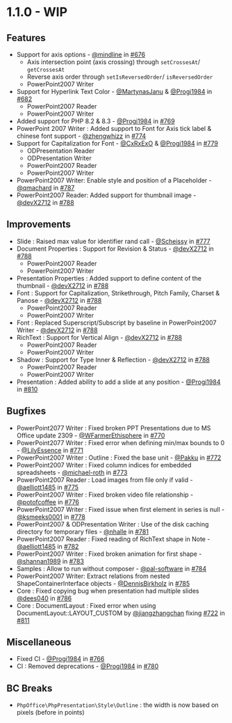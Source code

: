 # 1.1.0 - WIP

## Features

- Support for axis options - [@mindline](https://github.com/mindline-analytics) in [#676](https://github.com/PHPOffice/PHPPresentation/pull/676)
    - Axis intersection point (axis crossing) through `setCrossesAt`/ `getCrossesAt`
    - Reverse axis order through `setIsReversedOrder`/ `isReversedOrder`
    - PowerPoint2007 Writer
- Support for Hyperlink Text Color - [@MartynasJanu](https://github.com/MartynasJanu) & [@Progi1984](https://github.com/Progi1984) in [#682](https://github.com/PHPOffice/PHPPresentation/pull/682)
    - PowerPoint2007 Reader
    - PowerPoint2007 Writer
- Added support for PHP 8.2 & 8.3 - [@Progi1984](https://github.com/Progi1984) in [#769](https://github.com/PHPOffice/PHPPresentation/pull/769)
- PowerPoint 2007 Writer : Added support to Font for Axis tick label & chinese font support - [@zhengwhizz](https://github.com/zhengwhizz) in [#774](https://github.com/PHPOffice/PHPPresentation/pull/774)
- Support for Capitalization for Font - [@CxRxExO](https://github.com/CxRxExO) & [@Progi1984](https://github.com/Progi1984) in [#779](https://github.com/PHPOffice/PHPPresentation/pull/779)
    - ODPresentation Reader
    - ODPresentation Writer
    - PowerPoint2007 Reader
    - PowerPoint2007 Writer
- PowerPoint2007 Writer: Enable style and position of a Placeholder - [@qmachard](https://github.com/qmachard) in [#787](https://github.com/PHPOffice/PHPPresentation/pull/787)
- PowerPoint2007 Reader: Added support for thumbnail image - [@devX2712](https://github.com/devX2712) in [#788](https://github.com/PHPOffice/PHPPresentation/pull/787)

## Improvements
- Slide : Raised max value for identifier rand call - [@Scheissy](https://github.com/Scheissy) in [#777](https://github.com/PHPOffice/PHPPresentation/pull/777)
- Document Properties : Support for Revision & Status - [@devX2712](https://github.com/devX2712) in [#788](https://github.com/PHPOffice/PHPPresentation/pull/787)
    - PowerPoint2007 Reader
    - PowerPoint2007 Writer
- Presentation Properties : Added support to define content of the thumbnail - [@devX2712](https://github.com/devX2712) in [#788](https://github.com/PHPOffice/PHPPresentation/pull/787)
- Font : Support for Capitalization, Strikethrough, Pitch Family, Charset & Panose - [@devX2712](https://github.com/devX2712) in [#788](https://github.com/PHPOffice/PHPPresentation/pull/787)
    - PowerPoint2007 Reader
    - PowerPoint2007 Writer 
- Font : Replaced Superscript/Subscript by baseline in PowerPoint2007 Writer - [@devX2712](https://github.com/devX2712) in [#788](https://github.com/PHPOffice/PHPPresentation/pull/787)
- RichText : Support for Vertical Align - [@devX2712](https://github.com/devX2712) in [#788](https://github.com/PHPOffice/PHPPresentation/pull/787)
    - PowerPoint2007 Reader
    - PowerPoint2007 Writer 
- Shadow : Support for Type Inner & Reflection - [@devX2712](https://github.com/devX2712) in [#788](https://github.com/PHPOffice/PHPPresentation/pull/787)
    - PowerPoint2007 Reader
    - PowerPoint2007 Writer 
- Presentation : Added ability to add a slide at any position - [@Progi1984](https://github.com/Progi1984) in [#810](https://github.com/PHPOffice/PHPPresentation/pull/810)

## Bugfixes

- PowerPoint2077 Writer : Fixed broken PPT Presentations due to MS Office update 2309 - [@WFarmerEthisphere](https://github.com/WFarmerEthisphere) in [#770](https://github.com/PHPOffice/PHPPresentation/pull/770)
- PowerPoint2077 Writer : Fixed error when defining min/max bounds to 0 - [@LilyEssence](https://github.com/LilyEssence) in [#771](https://github.com/PHPOffice/PHPPresentation/pull/771)
- PowerPoint2007 Writer : Outline : Fixed the base unit - [@Pakku](https://github.com/Pakku) in [#772](https://github.com/PHPOffice/PHPPresentation/pull/772)
- PowerPoint2007 Writer : Fixed column indices for embedded spreadsheets - [@michael-roth](https://github.com/michael-roth) in [#773](https://github.com/PHPOffice/PHPPresentation/pull/773)
- PowerPoint2007 Reader : Load images from file only if valid - [@aelliott1485](https://github.com/aelliott1485) in [#775](https://github.com/PHPOffice/PHPPresentation/pull/775)
- PowerPoint2007 Writer : Fixed broken video file relationship - [@potofcoffee](https://github.com/potofcoffee) in [#776](https://github.com/PHPOffice/PHPPresentation/pull/776)
- PowerPoint2007 Writer : Fixed issue when first element in series is null - [@ksmeeks0001](https://github.com/ksmeeks0001) in [#778](https://github.com/PHPOffice/PHPPresentation/pull/778)
- PowerPoint2007 & ODPresentation Writer : Use of the disk caching directory for temporary files - [@nhalle](https://github.com/nhalle) in [#781](https://github.com/PHPOffice/PHPPresentation/pull/781)
- PowerPoint2007 Reader : Fixed reading of RichText shape in Note - [@aelliott1485](https://github.com/aelliott1485) in [#782](https://github.com/PHPOffice/PHPPresentation/pull/782)
- PowerPoint2007 Writer : Fixed broken animation for first shape - [@shannan1989](https://github.com/shannan1989) in [#783](https://github.com/PHPOffice/PHPPresentation/pull/783)
- Samples : Allow to run without composer - [@pal-software](https://github.com/pal-software) in [#784](https://github.com/PHPOffice/PHPPresentation/pull/784)
- PowerPoint2007 Writer: Extract relations from nested ShapeContainerInterface objects - [@DennisBirkholz](https://github.com/DennisBirkholz) in [#785](https://github.com/PHPOffice/PHPPresentation/pull/785)
- Core : Fixed copying bug when presentation had multiple slides [@dees040](https://github.com/dees040) in [#786](https://github.com/PHPOffice/PHPPresentation/pull/786)
- Core : DocumentLayout : Fixed error when using DocumentLayout::LAYOUT_CUSTOM by [@jiangzhangchan](https://github.com/dees040) fixing [#722](https://github.com/PHPOffice/PHPPresentation/pull/722) in [#811](https://github.com/PHPOffice/PHPPresentation/pull/811)

## Miscellaneous

- Fixed CI - [@Progi1984](https://github.com/Progi1984) in [#766](https://github.com/PHPOffice/PHPPresentation/pull/766)
- CI : Removed deprecations - [@Progi1984](https://github.com/Progi1984) in [#780](https://github.com/PHPOffice/PHPPresentation/pull/780)

## BC Breaks
- `PhpOffice\PhpPresentation\Style\Outline` : the width is now based on pixels (before in points)